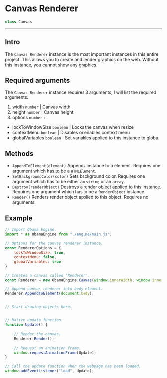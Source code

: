 # Canvas Renderer
```javascript
class Canvas
```

- - -

## Intro
The ``Canvas Renderer`` instance is the most important instances in this entire project. This allows you to create and render graphics on the web. Without this instance, you cannot show any graphics.

## Required arguments
The ``Canvas Renderer`` instance requires 3 arguments, I will list the required arguments.
1. width ``number`` | Canvas width
2. height ``number`` | Canvas height
3. options ``number`` :
  - lockToWindowSize ``boolean`` | Locks the canvas when resize
  - contextMenu ``boolean`` | Disables or enables context menu
  - globalVariables ``boolean`` | Set variables applied to this instance to globa.

## Methods

- ``AppendToElement(element)`` Appends instance to a element. Requires one argument which has to be a ``HTMLElement``.
- ``SetBackgroundColor(color)`` Sets background color. Requires one argument which has to be either an ``string`` or an ``array``.
- ``Destroy(renderObject)`` Destroys a render object applied to this instance. Requires one argument which has to be a ``RenderObject`` instance.
- ``Render()`` Renders render object applied to this object. Requires no arguments.

## Example
```javascript
// Import Obama Engine.
import * as ObamaEngine from "./engine/main.js";

// Options for the canvas renderer instance.
const RendererOptions = {
    lockToWindowSize: true,
    contextMenu: false,
    globalVariables: true
}

// Creates a canvas called 'Renderer'.
const Renderer = new ObamaEngine.Canvas(window.innerWidth, window.innerHeight, RendererOptions);

// Append canvas renderer into body element.
Renderer.AppendToElement(document.body);


// Start drawing objects here.


// Native update function.
function Update() {
	
	// Render the canvas.
	Renderer.Render();
	
	// Request an animation frame.
	window.requestAnimationFrame(Update);
}

// Call the update function when the webpage has been loaded.
window.addEventListener("load", Update);
```
